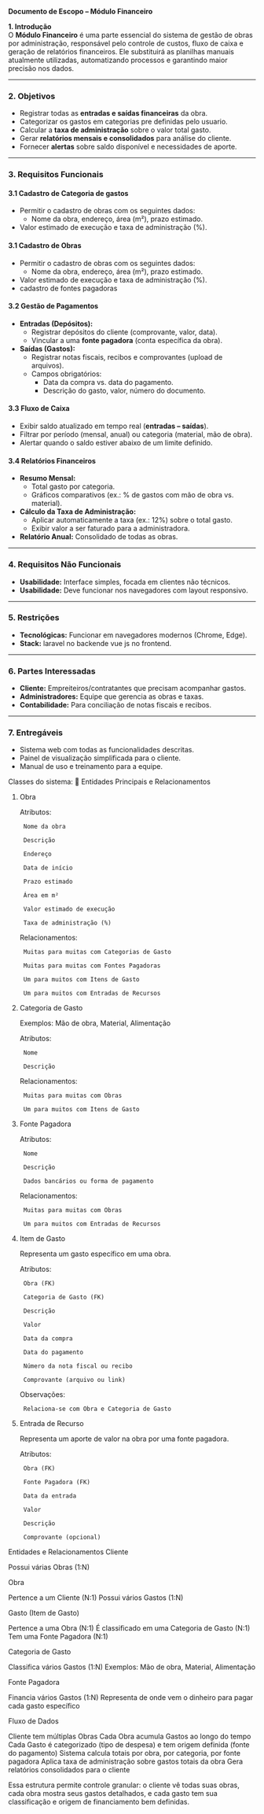 **Documento de Escopo – Módulo Financeiro**  

**1. Introdução**  
O **Módulo Financeiro** é uma parte essencial do sistema de gestão de obras por administração, responsável pelo controle de custos, fluxo de caixa e geração de relatórios financeiros. Ele substituirá as planilhas manuais atualmente utilizadas, automatizando processos e garantindo maior precisão nos dados.  

---  

### **2. Objetivos**  
- Registrar todas as **entradas e saídas financeiras** da obra.  
- Categorizar os gastos em categorias pre definidas pelo usuario.  
- Calcular a **taxa de administração** sobre o valor total gasto.  
- Gerar **relatórios mensais e consolidados** para análise do cliente.  
- Fornecer **alertas** sobre saldo disponível e necessidades de aporte.  

---  

### **3. Requisitos Funcionais**  
#### **3.1 Cadastro de Categoria de gastos**  
- Permitir o cadastro de obras com os seguintes dados:  
  - Nome da obra, endereço, área (m²), prazo estimado.  
- Valor estimado de execução e taxa de administração (%).

#### **3.1 Cadastro de Obras**  
- Permitir o cadastro de obras com os seguintes dados:  
  - Nome da obra, endereço, área (m²), prazo estimado.  
- Valor estimado de execução e taxa de administração (%).
- cadastro de fontes pagadoras

#### **3.2 Gestão de Pagamentos**  
- **Entradas (Depósitos):**  
  - Registrar depósitos do cliente (comprovante, valor, data).  
  - Vincular a uma **fonte pagadora** (conta específica da obra).  
- **Saídas (Gastos):**  
  - Registrar notas fiscais, recibos e comprovantes (upload de arquivos).  
  - Campos obrigatórios:  
    - Data da compra vs. data do pagamento.  
    - Descrição do gasto, valor, número do documento.  

#### **3.3 Fluxo de Caixa**  
- Exibir saldo atualizado em tempo real (**entradas – saídas**).  
- Filtrar por período (mensal, anual) ou categoria (material, mão de obra).  
- Alertar quando o saldo estiver abaixo de um limite definido.  

#### **3.4 Relatórios Financeiros**  
- **Resumo Mensal:**  
  - Total gasto por categoria.  
  - Gráficos comparativos (ex.: % de gastos com mão de obra vs. material).  
- **Cálculo da Taxa de Administração:**  
  - Aplicar automaticamente a taxa (ex.: 12%) sobre o total gasto.  
  - Exibir valor a ser faturado para a administradora.  
- **Relatório Anual:** Consolidado de todas as obras.   

---  

### **4. Requisitos Não Funcionais**  
- **Usabilidade:** Interface simples, focada em clientes não técnicos.  
- **Usabilidade:** Deve funcionar nos navegadores com layout responsivo.  
---  

### **5. Restrições**  
- **Tecnológicas:** Funcionar em navegadores modernos (Chrome, Edge).
 - **Stack:** laravel no backende vue js no frontend.
---  

### **6. Partes Interessadas**  
- **Cliente:** Empreiteiros/contratantes que precisam acompanhar gastos.  
- **Administradores:** Equipe que gerencia as obras e taxas.  
- **Contabilidade:** Para conciliação de notas fiscais e recibos.  

---  

### **7. Entregáveis**  
- Sistema web com todas as funcionalidades descritas.  
- Painel de visualização simplificada para o cliente.  
- Manual de uso e treinamento para a equipe.

Classes do sistema: 🔧 Entidades Principais e Relacionamentos
1. Obra

    Atributos:

        Nome da obra

        Descrição

        Endereço

        Data de início

        Prazo estimado

        Área em m²

        Valor estimado de execução

        Taxa de administração (%)

    Relacionamentos:

        Muitas para muitas com Categorias de Gasto

        Muitas para muitas com Fontes Pagadoras

        Um para muitos com Itens de Gasto

        Um para muitos com Entradas de Recursos

2. Categoria de Gasto

    Exemplos: Mão de obra, Material, Alimentação

    Atributos:

        Nome

        Descrição

    Relacionamentos:

        Muitas para muitas com Obras

        Um para muitos com Itens de Gasto

3. Fonte Pagadora

    Atributos:

        Nome

        Descrição

        Dados bancários ou forma de pagamento

    Relacionamentos:

        Muitas para muitas com Obras

        Um para muitos com Entradas de Recursos

4. Item de Gasto

    Representa um gasto específico em uma obra.

    Atributos:

        Obra (FK)

        Categoria de Gasto (FK)

        Descrição

        Valor

        Data da compra

        Data do pagamento

        Número da nota fiscal ou recibo

        Comprovante (arquivo ou link)

    Observações:

        Relaciona-se com Obra e Categoria de Gasto

5. Entrada de Recurso

    Representa um aporte de valor na obra por uma fonte pagadora.

    Atributos:

        Obra (FK)

        Fonte Pagadora (FK)

        Data da entrada

        Valor

        Descrição

        Comprovante (opcional)

Entidades e Relacionamentos
Cliente

Possui várias Obras (1:N)

Obra

Pertence a um Cliente (N:1)
Possui vários Gastos (1:N)

Gasto (Item de Gasto)

Pertence a uma Obra (N:1)
É classificado em uma Categoria de Gasto (N:1)
Tem uma Fonte Pagadora (N:1)

Categoria de Gasto

Classifica vários Gastos (1:N)
Exemplos: Mão de obra, Material, Alimentação

Fonte Pagadora

Financia vários Gastos (1:N)
Representa de onde vem o dinheiro para pagar cada gasto específico

Fluxo de Dados

Cliente tem múltiplas Obras
Cada Obra acumula Gastos ao longo do tempo
Cada Gasto é categorizado (tipo de despesa) e tem origem definida (fonte do pagamento)
Sistema calcula totais por obra, por categoria, por fonte pagadora
Aplica taxa de administração sobre gastos totais da obra
Gera relatórios consolidados para o cliente

Essa estrutura permite controle granular: o cliente vê todas suas obras, cada obra mostra seus gastos detalhados, e cada gasto tem sua classificação e origem de financiamento bem definidas.